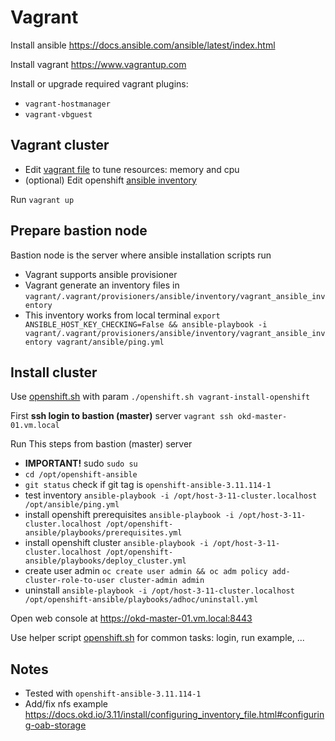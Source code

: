 # Vagrant

Install ansible <https://docs.ansible.com/ansible/latest/index.html>

Install vagrant <https://www.vagrantup.com>

Install or upgrade required vagrant plugins:

- `vagrant-hostmanager`
- `vagrant-vbguest`

## Vagrant cluster

- Edit [vagrant file](./Vagrantfile) to tune resources: memory and cpu
- (optional) Edit openshift [ansible inventory](./ansible/host-3-11-cluster.localhost)

Run `vagrant up`

## Prepare bastion node

Bastion node is the server where ansible installation scripts run

- Vagrant supports ansible provisioner
- Vagrant generate an inventory files in `vagrant/.vagrant/provisioners/ansible/inventory/vagrant_ansible_inventory`
- This inventory works from local terminal `export ANSIBLE_HOST_KEY_CHECKING=False && ansible-playbook -i vagrant/.vagrant/provisioners/ansible/inventory/vagrant_ansible_inventory vagrant/ansible/ping.yml`

## Install cluster

Use [openshift.sh](../openshift.sh) with param `./openshift.sh vagrant-install-openshift`

First **ssh login to bastion (master)** server `vagrant ssh okd-master-01.vm.local`

Run This steps from bastion (master) server

- **IMPORTANT!** sudo `sudo su`
- `cd /opt/openshift-ansible`
- `git status` check if git tag is `openshift-ansible-3.11.114-1`
- test inventory `ansible-playbook -i /opt/host-3-11-cluster.localhost /opt/ansible/ping.yml`
- install openshift prerequisites `ansible-playbook -i /opt/host-3-11-cluster.localhost /opt/openshift-ansible/playbooks/prerequisites.yml`
- install openshift cluster `ansible-playbook -i /opt/host-3-11-cluster.localhost /opt/openshift-ansible/playbooks/deploy_cluster.yml`
- create user admin `oc create user admin && oc adm policy add-cluster-role-to-user cluster-admin admin`
- uninstall `ansible-playbook -i /opt/host-3-11-cluster.localhost /opt/openshift-ansible/playbooks/adhoc/uninstall.yml`

Open web console at <https://okd-master-01.vm.local:8443>

Use helper script [openshift.sh](../openshift.sh) for common tasks: login, run example, ...

## Notes

- Tested with `openshift-ansible-3.11.114-1`
- Add/fix nfs example <https://docs.okd.io/3.11/install/configuring_inventory_file.html#configuring-oab-storage>